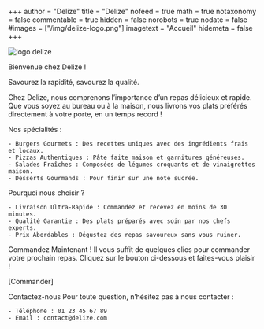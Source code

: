 +++
author = "Delize"
title = "Delize"
nofeed = true
math = true
notaxonomy = false
commentable = true
hidden = false
norobots = true
nodate = false
#images = ["/img/delize-logo.png"]
imagetext = "Accueil"
hidemeta = false
+++

![logo delize](/img/delize-logo.png)

Bienvenue chez Delize !

Savourez la rapidité, savourez la qualité.

Chez Delize, nous comprenons l’importance d’un repas délicieux et rapide. Que vous soyez au bureau ou à la maison, nous livrons vos plats préférés directement à votre porte, en un temps record !

Nos spécialités :

    - Burgers Gourmets : Des recettes uniques avec des ingrédients frais et locaux.
    - Pizzas Authentiques : Pâte faite maison et garnitures généreuses.
    - Salades Fraîches : Composées de légumes croquants et de vinaigrettes maison.
    - Desserts Gourmands : Pour finir sur une note sucrée.

Pourquoi nous choisir ?

    - Livraison Ultra-Rapide : Commandez et recevez en moins de 30 minutes.
    - Qualité Garantie : Des plats préparés avec soin par nos chefs experts.
    - Prix Abordables : Dégustez des repas savoureux sans vous ruiner.

Commandez Maintenant !
Il vous suffit de quelques clics pour commander votre prochain repas. Cliquez sur le bouton ci-dessous et faites-vous plaisir !

[Commander]

Contactez-nous
Pour toute question, n’hésitez pas à nous contacter :

    - Téléphone : 01 23 45 67 89
    - Email : contact@delize.com
